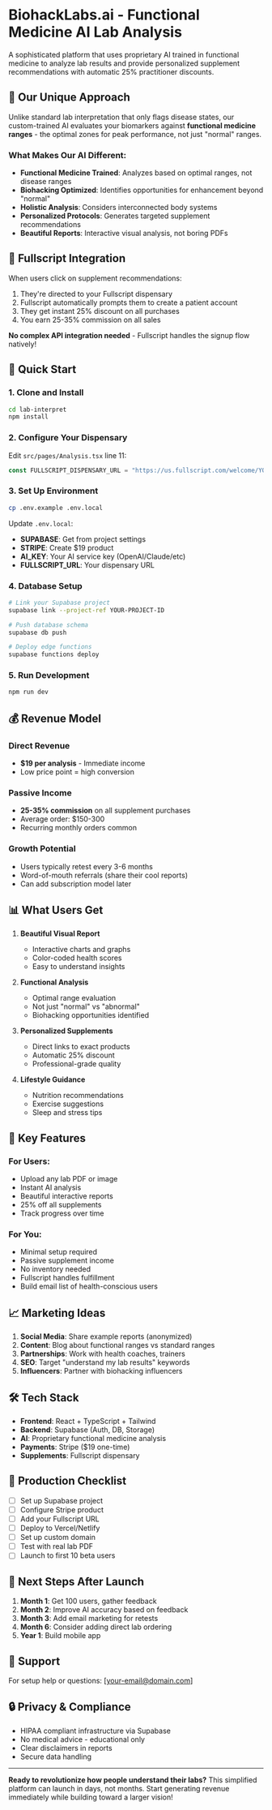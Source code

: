 # BiohackLabs.ai - Functional Medicine AI Lab Analysis

A sophisticated platform that uses proprietary AI trained in functional medicine to analyze lab results and provide personalized supplement recommendations with automatic 25% practitioner discounts.

## 🧬 Our Unique Approach

Unlike standard lab interpretation that only flags disease states, our custom-trained AI evaluates your biomarkers against **functional medicine ranges** - the optimal zones for peak performance, not just "normal" ranges.

### What Makes Our AI Different:
- **Functional Medicine Trained**: Analyzes based on optimal ranges, not disease ranges
- **Biohacking Optimized**: Identifies opportunities for enhancement beyond "normal"
- **Holistic Analysis**: Considers interconnected body systems
- **Personalized Protocols**: Generates targeted supplement recommendations
- **Beautiful Reports**: Interactive visual analysis, not boring PDFs

## 💊 Fullscript Integration

When users click on supplement recommendations:
1. They're directed to your Fullscript dispensary
2. Fullscript automatically prompts them to create a patient account
3. They get instant 25% discount on all purchases
4. You earn 25-35% commission on all sales

**No complex API integration needed** - Fullscript handles the signup flow natively!

## 🚀 Quick Start

### 1. Clone and Install

```bash
cd lab-interpret
npm install
```

### 2. Configure Your Dispensary

Edit `src/pages/Analysis.tsx` line 11:
```typescript
const FULLSCRIPT_DISPENSARY_URL = "https://us.fullscript.com/welcome/YOUR-PRACTICE-NAME";
```

### 3. Set Up Environment

```bash
cp .env.example .env.local
```

Update `.env.local`:
- **SUPABASE**: Get from project settings
- **STRIPE**: Create $19 product
- **AI_KEY**: Your AI service key (OpenAI/Claude/etc)
- **FULLSCRIPT_URL**: Your dispensary URL

### 4. Database Setup

```bash
# Link your Supabase project
supabase link --project-ref YOUR-PROJECT-ID

# Push database schema
supabase db push

# Deploy edge functions
supabase functions deploy
```

### 5. Run Development

```bash
npm run dev
```

## 💰 Revenue Model

### Direct Revenue
- **$19 per analysis** - Immediate income
- Low price point = high conversion

### Passive Income  
- **25-35% commission** on all supplement purchases
- Average order: $150-300
- Recurring monthly orders common

### Growth Potential
- Users typically retest every 3-6 months
- Word-of-mouth referrals (share their cool reports)
- Can add subscription model later

## 📊 What Users Get

1. **Beautiful Visual Report**
   - Interactive charts and graphs
   - Color-coded health scores
   - Easy to understand insights

2. **Functional Analysis**
   - Optimal range evaluation
   - Not just "normal" vs "abnormal"
   - Biohacking opportunities identified

3. **Personalized Supplements**
   - Direct links to exact products
   - Automatic 25% discount
   - Professional-grade quality

4. **Lifestyle Guidance**
   - Nutrition recommendations
   - Exercise suggestions
   - Sleep and stress tips

## 🎨 Key Features

### For Users:
- Upload any lab PDF or image
- Instant AI analysis
- Beautiful interactive reports
- 25% off all supplements
- Track progress over time

### For You:
- Minimal setup required
- Passive supplement income
- No inventory needed
- Fullscript handles fulfillment
- Build email list of health-conscious users

## 📈 Marketing Ideas

1. **Social Media**: Share example reports (anonymized)
2. **Content**: Blog about functional ranges vs standard ranges
3. **Partnerships**: Work with health coaches, trainers
4. **SEO**: Target "understand my lab results" keywords
5. **Influencers**: Partner with biohacking influencers

## 🛠 Tech Stack

- **Frontend**: React + TypeScript + Tailwind
- **Backend**: Supabase (Auth, DB, Storage)
- **AI**: Proprietary functional medicine analysis
- **Payments**: Stripe ($19 one-time)
- **Supplements**: Fullscript dispensary

## 📝 Production Checklist

- [ ] Set up Supabase project
- [ ] Configure Stripe product
- [ ] Add your Fullscript URL
- [ ] Deploy to Vercel/Netlify
- [ ] Set up custom domain
- [ ] Test with real lab PDF
- [ ] Launch to first 10 beta users

## 🚦 Next Steps After Launch

1. **Month 1**: Get 100 users, gather feedback
2. **Month 2**: Improve AI accuracy based on feedback
3. **Month 3**: Add email marketing for retests
4. **Month 6**: Consider adding direct lab ordering
5. **Year 1**: Build mobile app

## 📧 Support

For setup help or questions: [your-email@domain.com]

## 🔒 Privacy & Compliance

- HIPAA compliant infrastructure via Supabase
- No medical advice - educational only
- Clear disclaimers in reports
- Secure data handling

---

**Ready to revolutionize how people understand their labs?** This simplified platform can launch in days, not months. Start generating revenue immediately while building toward a larger vision!